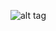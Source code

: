 ![alt tag](https://www.dropbox.com/s/djppa60vu4z0fyn/Screen%20Shot%202016-03-16%20at%201.47.44%20PM.png?dl=0)
